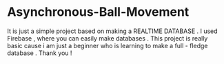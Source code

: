 # Asynchronous-Ball-Movement
It is just a simple project based on making a REALTIME DATABASE . I used Firebase , where you can easily make databases . This project is really basic cause i am just a beginner who is learning to make a full - fledge database . Thank you !
